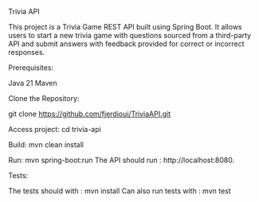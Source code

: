 Trivia API

This project is a Trivia Game REST API built using Spring Boot. It allows users to start a new trivia game with questions sourced from a third-party API and submit answers with feedback provided for correct or incorrect responses.

Prerequisites:

Java 21
Maven

Clone the Repository:

git clone https://github.com/fjerdioui/TriviaAPI.git

Access project:
cd trivia-api

Build:
mvn clean install

Run:
mvn spring-boot:run
The API should run :  http://localhost:8080.


Tests:

The tests should with : mvn install
Can also run tests with : mvn test